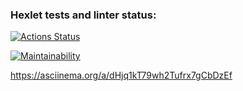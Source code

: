 ### Hexlet tests and linter status:
[![Actions Status](https://github.com/DyakonovVitaliy/python-project-50/workflows/hexlet-check/badge.svg)](https://github.com/DyakonovVitaliy/python-project-50/actions)

[![Maintainability](https://api.codeclimate.com/v1/badges/91e160c526df83147845/maintainability)](https://codeclimate.com/github/DyakonovVitaliy/python-project-50/maintainability)

https://asciinema.org/a/dHjq1kT79wh2Tufrx7gCbDzEf
